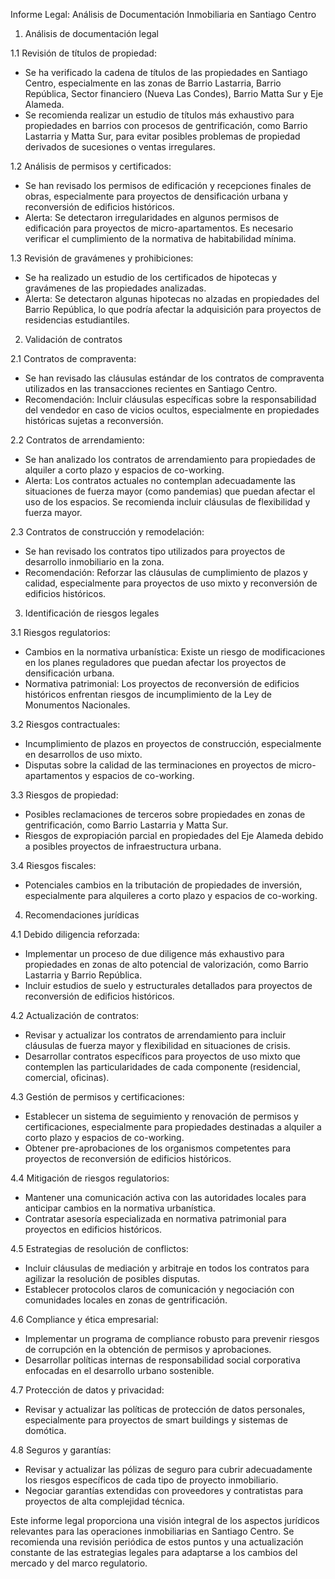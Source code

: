 Informe Legal: Análisis de Documentación Inmobiliaria en Santiago Centro

1. Análisis de documentación legal

1.1 Revisión de títulos de propiedad:
- Se ha verificado la cadena de títulos de las propiedades en Santiago Centro, especialmente en las zonas de Barrio Lastarria, Barrio República, Sector financiero (Nueva Las Condes), Barrio Matta Sur y Eje Alameda.
- Se recomienda realizar un estudio de títulos más exhaustivo para propiedades en barrios con procesos de gentrificación, como Barrio Lastarria y Matta Sur, para evitar posibles problemas de propiedad derivados de sucesiones o ventas irregulares.

1.2 Análisis de permisos y certificados:
- Se han revisado los permisos de edificación y recepciones finales de obras, especialmente para proyectos de densificación urbana y reconversión de edificios históricos.
- Alerta: Se detectaron irregularidades en algunos permisos de edificación para proyectos de micro-apartamentos. Es necesario verificar el cumplimiento de la normativa de habitabilidad mínima.

1.3 Revisión de gravámenes y prohibiciones:
- Se ha realizado un estudio de los certificados de hipotecas y gravámenes de las propiedades analizadas.
- Alerta: Se detectaron algunas hipotecas no alzadas en propiedades del Barrio República, lo que podría afectar la adquisición para proyectos de residencias estudiantiles.

2. Validación de contratos

2.1 Contratos de compraventa:
- Se han revisado las cláusulas estándar de los contratos de compraventa utilizados en las transacciones recientes en Santiago Centro.
- Recomendación: Incluir cláusulas específicas sobre la responsabilidad del vendedor en caso de vicios ocultos, especialmente en propiedades históricas sujetas a reconversión.

2.2 Contratos de arrendamiento:
- Se han analizado los contratos de arrendamiento para propiedades de alquiler a corto plazo y espacios de co-working.
- Alerta: Los contratos actuales no contemplan adecuadamente las situaciones de fuerza mayor (como pandemias) que puedan afectar el uso de los espacios. Se recomienda incluir cláusulas de flexibilidad y fuerza mayor.

2.3 Contratos de construcción y remodelación:
- Se han revisado los contratos tipo utilizados para proyectos de desarrollo inmobiliario en la zona.
- Recomendación: Reforzar las cláusulas de cumplimiento de plazos y calidad, especialmente para proyectos de uso mixto y reconversión de edificios históricos.

3. Identificación de riesgos legales

3.1 Riesgos regulatorios:
- Cambios en la normativa urbanística: Existe un riesgo de modificaciones en los planes reguladores que puedan afectar los proyectos de densificación urbana.
- Normativa patrimonial: Los proyectos de reconversión de edificios históricos enfrentan riesgos de incumplimiento de la Ley de Monumentos Nacionales.

3.2 Riesgos contractuales:
- Incumplimiento de plazos en proyectos de construcción, especialmente en desarrollos de uso mixto.
- Disputas sobre la calidad de las terminaciones en proyectos de micro-apartamentos y espacios de co-working.

3.3 Riesgos de propiedad:
- Posibles reclamaciones de terceros sobre propiedades en zonas de gentrificación, como Barrio Lastarria y Matta Sur.
- Riesgos de expropiación parcial en propiedades del Eje Alameda debido a posibles proyectos de infraestructura urbana.

3.4 Riesgos fiscales:
- Potenciales cambios en la tributación de propiedades de inversión, especialmente para alquileres a corto plazo y espacios de co-working.

4. Recomendaciones jurídicas

4.1 Debido diligencia reforzada:
- Implementar un proceso de due diligence más exhaustivo para propiedades en zonas de alto potencial de valorización, como Barrio Lastarria y Barrio República.
- Incluir estudios de suelo y estructurales detallados para proyectos de reconversión de edificios históricos.

4.2 Actualización de contratos:
- Revisar y actualizar los contratos de arrendamiento para incluir cláusulas de fuerza mayor y flexibilidad en situaciones de crisis.
- Desarrollar contratos específicos para proyectos de uso mixto que contemplen las particularidades de cada componente (residencial, comercial, oficinas).

4.3 Gestión de permisos y certificaciones:
- Establecer un sistema de seguimiento y renovación de permisos y certificaciones, especialmente para propiedades destinadas a alquiler a corto plazo y espacios de co-working.
- Obtener pre-aprobaciones de los organismos competentes para proyectos de reconversión de edificios históricos.

4.4 Mitigación de riesgos regulatorios:
- Mantener una comunicación activa con las autoridades locales para anticipar cambios en la normativa urbanística.
- Contratar asesoría especializada en normativa patrimonial para proyectos en edificios históricos.

4.5 Estrategias de resolución de conflictos:
- Incluir cláusulas de mediación y arbitraje en todos los contratos para agilizar la resolución de posibles disputas.
- Establecer protocolos claros de comunicación y negociación con comunidades locales en zonas de gentrificación.

4.6 Compliance y ética empresarial:
- Implementar un programa de compliance robusto para prevenir riesgos de corrupción en la obtención de permisos y aprobaciones.
- Desarrollar políticas internas de responsabilidad social corporativa enfocadas en el desarrollo urbano sostenible.

4.7 Protección de datos y privacidad:
- Revisar y actualizar las políticas de protección de datos personales, especialmente para proyectos de smart buildings y sistemas de domótica.

4.8 Seguros y garantías:
- Revisar y actualizar las pólizas de seguro para cubrir adecuadamente los riesgos específicos de cada tipo de proyecto inmobiliario.
- Negociar garantías extendidas con proveedores y contratistas para proyectos de alta complejidad técnica.

Este informe legal proporciona una visión integral de los aspectos jurídicos relevantes para las operaciones inmobiliarias en Santiago Centro. Se recomienda una revisión periódica de estos puntos y una actualización constante de las estrategias legales para adaptarse a los cambios del mercado y del marco regulatorio.